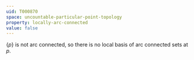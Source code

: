 ```yaml
---
uid: T000870
space: uncountable-particular-point-topology
property: locally-arc-connected
value: false
---
```

$\{p\}$ is not arc connected, so there is no local basis of arc connected sets at $p$.

